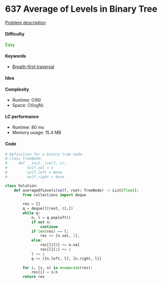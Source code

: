 637 Average of Levels in Binary Tree
=======================
[Problem description](https://leetcode.com/problems/average-of-levels-in-binary-tree/)

#### Difficulty
<span style="color:green">Easy</span>

#### Keywords
- [Breath-first traversal](../categories/bfs.md)

#### Idea

#### Complexity
- Runtime: O(N)
- Space: O(logN) 

#### LC performance
- Runtime: 80 ms
- Memory usage: 15.4 MB

#### Code
```python
# Definition for a binary tree node.
# class TreeNode:
#     def __init__(self, x):
#         self.val = x
#         self.left = None
#         self.right = None

class Solution:
    def averageOfLevels(self, root: TreeNode) -> List[float]:
        from collections import deque
        
        res = []
        q = deque([[root, 0],])
        while q:
            n, l = q.popleft()
            if not n:
                continue
            if len(res) == l:
                res += [n.val, 1],
            else:
                res[l][0] += n.val
                res[l][1] += 1
            l += 1
            q += [[n.left, l], [n.right, l]]
            
        for i, (s, n) in enumerate(res):
            res[i] = s/n
        return res
```